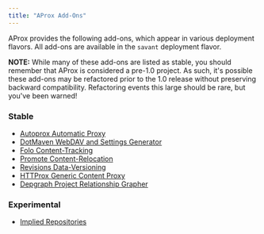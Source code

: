 ```yaml
---
title: "AProx Add-Ons"
---
```


AProx provides the following add-ons, which appear in various deployment flavors. All add-ons are available in the `savant` deployment flavor.

**NOTE:** While many of these add-ons are listed as stable, you should remember that AProx is considered a pre-1.0 project. As such, it's possible these add-ons may be refactored prior to the 1.0 release without preserving backward compatibility. Refactoring events this large should be rare, but you've been warned!

### Stable

* [Autoprox Automatic Proxy](autoprox/index.html)
* [DotMaven WebDAV and Settings Generator](dot-maven/index.html)
* [Folo Content-Tracking](folo/index.html)
* [Promote Content-Relocation](promote/index.html)
* [Revisions Data-Versioning](revisions/index.html)
* [HTTProx Generic Content Proxy](httprox/index.html)
* [Depgraph Project Relationship Grapher](depgraph/index.html)

### Experimental

* [Implied Repositories](implied-repos/index.html)
